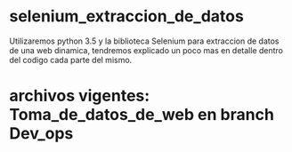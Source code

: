 # selenium_extraccion_de_datos

Utilizaremos python 3.5 y la biblioteca Selenium para extraccion de datos de una web dinamica, tendremos explicado un poco mas en detalle dentro del codigo cada parte del mismo.
# archivos vigentes: Toma_de_datos_de_web  en branch Dev_ops
